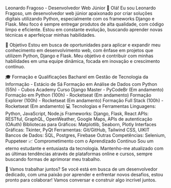 Leonardo Fragoso - Desenvolvedor Web Júnior 🚀
Olá! Eu sou Leonardo Fragoso, um desenvolvedor web júnior apaixonado por criar soluções digitais utilizando Python, especialmente com os frameworks Django e Flask. Meu foco é sempre entregar produtos de alta qualidade, com código limpo e eficiente. Estou em constante evolução, buscando aprender novas técnicas e aperfeiçoar minhas habilidades.

🎯 Objetivo
Estou em busca de oportunidades para aplicar e expandir meu conhecimento em desenvolvimento web, com ênfase em projetos que utilizem Python, Django e Flask. Meu objetivo é contribuir com minhas habilidades em uma equipe dinâmica, focada em inovação e crescimento contínuo.

🎓 Formação e Qualificações
Bacharel em Gestão de Tecnologia da Informação - Estácio de Sá
Formação em Análise de Dados com Python (55h) - Cubos Academy
Curso Django Master - PyCodeBr (Em andamento)
Formação em Python (100h) - Rocketseat (Em andamento)
Formação Explorer (100h) - Rocketseat (Em andamento)
Formação Full Stack (100h) - Rocketseat (Em andamento)
💻 Tecnologias e Ferramentas
Linguagens: Python, JavaScript, Node.js
Frameworks: Django, Flask, React
APIs: RESTful, GraphQL, OpenWeather, Google Maps, APIs de autenticação (OAuth)
Bibliotecas para Gráficos: Matplotlib, Seaborn, Plotly
Interfaces Gráficas: Tkinter, PyQt
Ferramentas: Git/GitHub, Tailwind CSS, UIKIT
Bancos de Dados: SQL, Postgres, Firebase
Outras Competências: Selenium, Puppeteer
📈 Comprometimento com o Aprendizado Contínuo
Sou um eterno estudante e entusiasta da tecnologia. Mantenho-me atualizado com as últimas tendências através de plataformas online e cursos, sempre buscando formas de aprimorar meu trabalho.

🚀 Vamos trabalhar juntos?
Se você está em busca de um desenvolvedor dedicado, com uma paixão por aprender e enfrentar novos desafios, estou pronto para colaborar! Vamos conversar e construir algo incrível juntos.
